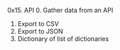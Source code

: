 0x15. API
0. Gather data from an API
1. Export to CSV
2. Export to JSON
3. Dictionary of list of dictionaries

